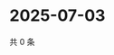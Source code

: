 # 2025-07-03

共 0 条

<!-- BEGIN ZHIHUVIDEO -->
<!-- 最后更新时间 Thu Jul 03 2025 22:11:49 GMT+0800 (China Standard Time) -->

<!-- END ZHIHUVIDEO -->
